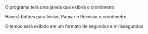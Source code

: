 O programa terá uma janela que exibirá o cronômetro

Haverá botões para Iniciar, Pausar e Reiniciar o cronômetro

O tempo será exibido em um formato de segundos e milissegundos
